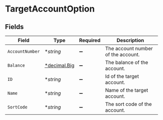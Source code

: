# TargetAccountOption


## Fields

| Field                                                                   | Type                                                                    | Required                                                                | Description                                                             |
| ----------------------------------------------------------------------- | ----------------------------------------------------------------------- | ----------------------------------------------------------------------- | ----------------------------------------------------------------------- |
| `AccountNumber`                                                         | **string*                                                               | :heavy_minus_sign:                                                      | The account number of the account.                                      |
| `Balance`                                                               | [*decimal.Big](https://pkg.go.dev/github.com/ericlagergren/decimal#Big) | :heavy_minus_sign:                                                      | The balance of the account.                                             |
| `ID`                                                                    | **string*                                                               | :heavy_minus_sign:                                                      | Id of the target account.                                               |
| `Name`                                                                  | **string*                                                               | :heavy_minus_sign:                                                      | Name of the target account.                                             |
| `SortCode`                                                              | **string*                                                               | :heavy_minus_sign:                                                      | The sort code of the account.                                           |